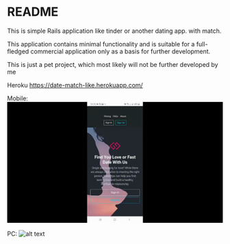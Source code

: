 # README

This is simple Rails application like tinder or another dating app. with match.



This application contains minimal functionality and is suitable for a full-fledged commercial application only as a basis for further development.

This is just a pet project, which most likely will not be further developed by me

Heroku https://date-match-like.herokuapp.com/

Mobile:
![alt text](https://github.com/Sokolovskii58/date-match-like-tinder/blob/main/datemob.gif "PC")

PC:
![alt text](https://github.com/Sokolovskii58/date-match-like-tinder/blob/main/datepc.gif "PC")

